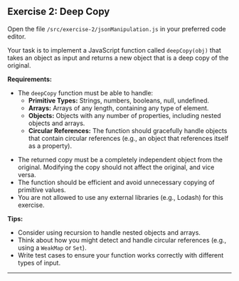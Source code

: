 ## Exercise 2: Deep Copy

Open the file `/src/exercise-2/jsonManipulation.js` in your preferred code editor.

Your task is to implement a JavaScript function called `deepCopy(obj)` that takes an object as input and returns a new object that is a deep copy of the original. 

**Requirements:**

* The `deepCopy` function must be able to handle:
    * **Primitive Types:** Strings, numbers, booleans, null, undefined.
    * **Arrays:** Arrays of any length, containing any type of element.
    * **Objects:** Objects with any number of properties, including nested objects and arrays.
    * **Circular References:**  The function should gracefully handle objects that contain circular references (e.g., an object that references itself as a property).
- The returned copy must be a completely independent object from the original. Modifying the copy should not affect the original, and vice versa.
- The function should be efficient and avoid unnecessary copying of primitive values.
- You are not allowed to use any external libraries (e.g., Lodash) for this exercise.

**Tips:**

- Consider using recursion to handle nested objects and arrays.
- Think about how you might detect and handle circular references (e.g., using a `WeakMap` or `Set`).
- Write test cases to ensure your function works correctly with different types of input. 

---

